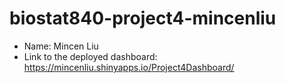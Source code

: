 # biostat840-project4-mincenliu
- Name: Mincen Liu
- Link to the deployed dashboard: <https://mincenliu.shinyapps.io/Project4Dashboard/>
